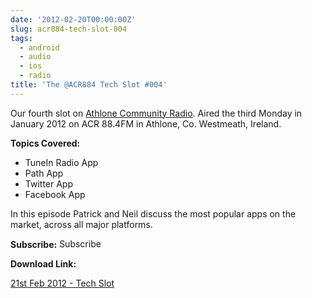 ```yaml
---
date: '2012-02-20T00:00:00Z'
slug: acr884-tech-slot-004
tags:
  - android
  - audio
  - ios
  - radio
title: 'The @ACR884 Tech Slot #004'
---
```


Our fourth slot
on <a title="Athlone Community Radio" href="http://athlonecommunityradio.ie/" target="_blank">Athlone
Community Radio</a>. Aired the third Monday in January 2012 on ACR 88.4FM in
Athlone, Co. Westmeath, Ireland.

<strong>Topics Covered:</strong>

<ul>
	<li>TuneIn Radio App</li>
	<li>Path App</li>
	<li>Twitter App</li>
	<li>Facebook App</li>
</ul>
In this episode Patrick and Neil discuss the most popular apps on the market, across all major platforms.

<strong>Subscribe:</strong>
<a href="http://itunes.apple.com/ie/podcast//id494862406" target="_blank"><img title="iTunes Podcast Button" src="http://dueyfinster.files.wordpress.com/2012/01/itunes_podcast.gif?w=80&amp;h=15" alt="Subscribe to ACR884 Tech Slot in iTunes!" width="80" height="15" /></a>  <a href="http://feeds.feedburner.com/acr884tech" target="_blank"><img src="http://dueyfinster.files.wordpress.com/2012/01/podcast_rss_button.gif?w=627" alt="" /></a>

<strong></strong><strong>Download Link: </strong>

<a href="http://neil.grogan.ie/2012/02/20/acr884-tech-slot-004/21st-feb-2012-tech-slot/" rel="attachment wp-att-2174">21st
Feb 2012 - Tech Slot</a>
